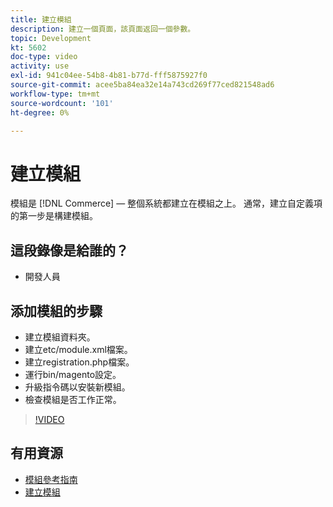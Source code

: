 ```yaml
---
title: 建立模組
description: 建立一個頁面，該頁面返回一個參數。
topic: Development
kt: 5602
doc-type: video
activity: use
exl-id: 941c04ee-54b8-4b81-b77d-fff5875927f0
source-git-commit: acee5ba84ea32e14a743cd269f77ced821548ad6
workflow-type: tm+mt
source-wordcount: '101'
ht-degree: 0%

---
```


# 建立模組

模組是 [!DNL Commerce]  — 整個系統都建立在模組之上。 通常，建立自定義項的第一步是構建模組。

## 這段錄像是給誰的？

- 開發人員

## 添加模組的步驟

- 建立模組資料夾。
- 建立etc/module.xml檔案。
- 建立registration.php檔案。
- 運行bin/magento設定。
- 升級指令碼以安裝新模組。
- 檢查模組是否工作正常。

>[!VIDEO](https://video.tv.adobe.com/v/35792?quality=12&learn=on)

## 有用資源

- [模組參考指南](https://devdocs.magento.com/guides/v2.4/mrg/intro.html)
- [建立模組](https://devdocs.magento.com/videos/fundamentals/create-a-new-module/)

